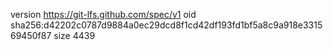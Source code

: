 version https://git-lfs.github.com/spec/v1
oid sha256:d42202c0787d9884a0ec29dcd8f1cd42df193fd1bf5a8c9a918e331569450f87
size 4439
